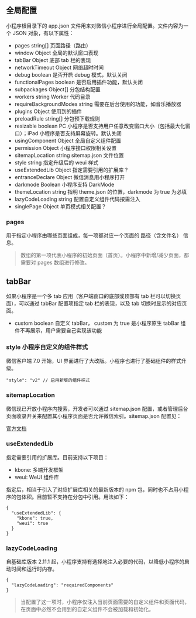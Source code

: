 ## 全局配置

小程序根目录下的 app.json 文件用来对微信小程序进行全局配置。文件内容为一个 JSON 对象，有以下属性：

- pages string[] 页面路径（路由）
- window Object 全局的默认窗口表现
- tabBar Object 底部 tab 栏的表现
- networkTimeout Object 网络超时时间
- debug boolean 是否开启 debug 模式，默认关闭
- functionalPages boolean 是否启用插件功能，默认关闭
- subpackages Object[] 分包结构配置
- workers string Worker 代码目录
- requireBackgroundModes string 需要在后台使用的功能，如音乐播放器
- plugins Object 使用到的插件
- preloadRule string[] 分包预下载规则
- resizable boolean PC 小程序是否支持用户任意改变窗口大小（包括最大化窗口）；iPad 小程序是否支持屏幕旋转。默认关闭
- usingComponent Object 全局自定义组件配置
- permission Object 小程序接口权限相关设置
- sitemapLocation string sitemap.json 文件位置
- style string 指定升级后的 weui 样式
- useExtendedLib Object 指定需要引用的扩展库？
- entranceDeclare Object 微信消息用小程序打开
- darkmode Boolean 小程序支持 DarkMode
- themeLocation string 指明 theme.json 的位置，darkmode 为 true 为必填
- lazyCodeLoading string 配置自定义组件代码按需注入
- singlePage Object 单页模式相关配置？

### pages

用于指定小程序由哪些页面组成，每一项都对应一个页面的 路径（含文件名） 信息。

> 数组的第一项代表小程序的初始页面（首页）。小程序中新增/减少页面，都需要对 pages 数组进行修改。

## tabBar

如果小程序是一个多 tab 应用（客户端窗口的底部或顶部有 tab 栏可以切换页面），可以通过 tabBar 配置项指定 tab 栏的表现，以及 tab 切换时显示的对应页面。

- custom boolean 自定义 tabBar， custom 为 true 是小程序原生 tabBar 组件不再展示，用户需要自己实现该功能

### style 小程序自定义的组件样式

微信客户端 7.0 开始，UI 界面进行了大改版。小程序也进行了基础组件的样式升级。

```
"style": "v2" // 启用新版的组件样式
```

### sitemapLocation

微信现已开放小程序内搜索，开发者可以通过 sitemap.json 配置，或者管理后台页面收录开关来配置其小程序页面是否允许微信索引。sitemap.json 配置见：

[官方文档](https://developers.weixin.qq.com/miniprogram/dev/reference/configuration/sitemap.html)

### useExtendedLib

指定需要引用的扩展库。目前支持以下项目：

- kbone: 多端开发框架
- weui: WeUI 组件库

指定后，相当于引入了对应扩展库相关的最新版本的 npm 包，同时也不占用小程序的包体积。目前暂不支持在分包中引用。用法如下：

```
{
  "useExtendedLib": {
    "kbone": true,
    "weui": true
  }
}
```

### lazyCodeLoading

自基础库版本 2.11.1 起，小程序支持有选择地注入必要的代码，以降低小程序的启动时间和运行时内存。

```
{
  "lazyCodeLoading": "requiredComponents"
}
```

> 当配置了这一项时，小程序仅注入当前页面需要的自定义组件和页面代码，在页面中必然不会用到的自定义组件不会被加载和初始化。

